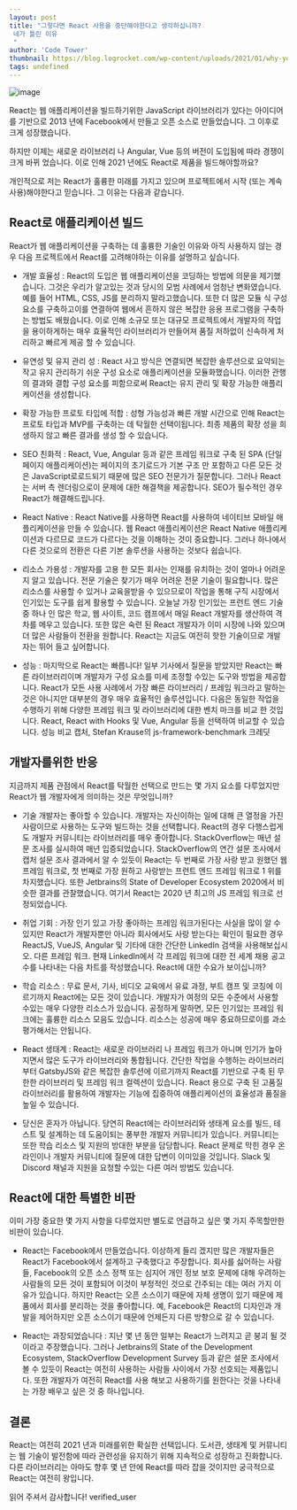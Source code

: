 ```yaml
---
layout: post
title: "그렇다면 React 사용을 중단해야한다고 생각하십니까?
 네가 틀린 이유
 "
author: 'Code Tower'
thumbnail: https://blog.logrocket.com/wp-content/uploads/2021/01/why-you-should-use-react.png
tags: undefined
---
```



![image](https://i2.wp.com/blog.logrocket.com/wp-content/uploads/2021/01/why-you-should-use-react.png?fit=730%2C487&ssl=1)

React는 웹 애플리케이션을 빌드하기위한 JavaScript 라이브러리가 있다는 아이디어를 기반으로 2013 년에 Facebook에서 만들고 오픈 소스로 만들었습니다.
 그 이후로 크게 성장했습니다.
 

하지만 이제는 새로운 라이브러리 나 Angular, Vue 등의 버전이 도입됨에 따라 경쟁이 크게 바뀌 었습니다. 이로 인해 2021 년에도 React로 제품을 빌드해야할까요?
 

개인적으로 저는 React가 훌륭한 미래를 가지고 있으며 프로젝트에서 시작 (또는 계속 사용)해야한다고 믿습니다.
 그 이유는 다음과 같습니다.
 

## React로 애플리케이션 빌드
 

React가 웹 애플리케이션을 구축하는 데 훌륭한 기술인 이유와 아직 사용하지 않는 경우 다음 프로젝트에서 React를 고려해야하는 이유를 설명하고 싶습니다.
 

- 개발 효율성 : React의 도입은 웹 애플리케이션을 코딩하는 방법에 의문을 제기했습니다.
 그것은 우리가 알고있는 것과 당시의 모범 사례에서 엄청난 변화였습니다.
 예를 들어 HTML, CSS, JS를 분리하지 말라고했습니다.
 또한 더 많은 모듈 식 구성 요소를 구축하고이를 연결하여 웹에서 흔하지 않은 복잡한 응용 프로그램을 구축하는 방법도 배웠습니다.
 이로 인해 소규모 또는 대규모 프로젝트에서 개발자의 작업을 용이하게하는 매우 효율적인 라이브러리가 만들어져 품질 저하없이 신속하게 처리하고 빠르게 제공 할 수 있습니다.
 
- 유연성 및 유지 관리 성 : React 사고 방식은 연결되면 복잡한 솔루션으로 요약되는 작고 유지 관리하기 쉬운 구성 요소로 애플리케이션을 모듈화했습니다.
 이러한 관행의 결과와 결합 구성 요소를 피함으로써 React는 유지 관리 및 확장 가능한 애플리케이션을 생성합니다.
 
- 확장 가능한 프로토 타입에 적합 : 성형 가능성과 빠른 개발 시간으로 인해 React는 프로토 타입과 MVP를 구축하는 데 탁월한 선택이됩니다.
 최종 제품의 확장 성을 희생하지 않고 빠른 결과를 생성 할 수 있습니다.
 
- SEO 친화적 : React, Vue, Angular 등과 같은 프레임 워크로 구축 된 SPA (단일 페이지 애플리케이션)는 페이지의 초기로드가 기본 구조 만 포함하고 다른 모든 것은 JavaScript로로드되기 때문에 많은 SEO 전문가가 질문합니다.
 그러나 React는 서버 측 렌더링으로이 문제에 대한 해결책을 제공합니다.
 SEO가 필수적인 경우 React가 해결해드립니다.
 
- React Native : React Native를 사용하면 React를 사용하여 네이티브 모바일 애플리케이션을 만들 수 있습니다.
 웹 React 애플리케이션은 React Native 애플리케이션과 다르므로 코드가 다르다는 것을 이해하는 것이 중요합니다.
 그러나 하나에서 다른 것으로의 전환은 다른 기본 솔루션을 사용하는 것보다 쉽습니다.
 
- 리소스 가용성 : 개발자를 고용 한 모든 회사는 인재를 유치하는 것이 얼마나 어려운지 알고 있습니다.
 전문 기술은 찾기가 매우 어려운 전문 기술이 필요합니다.
 많은 리소스를 사용할 수 있거나 교육을받을 수 있으므로이 작업을 통해 구직 시장에서 인기있는 도구를 쉽게 활용할 수 있습니다.
 오늘날 가장 인기있는 프런트 엔드 기술 중 하나 인 많은 학교, 웹 사이트, 코드 캠프에서 매일 React 개발자를 생산하여 격차를 메우고 있습니다.
 또한 많은 숙련 된 React 개발자가 이미 시장에 나와 있으며 더 많은 사람들이 전환을 원합니다.
 React는 지금도 여전히 핫한 기술이므로 개발자는 뛰어 들고 싶어합니다.
 
- 성능 : 마지막으로 React는 빠릅니다!
 일부 기사에서 질문을 받았지만 React는 빠른 라이브러리이며 개발자가 구성 요소를 미세 조정할 수있는 도구와 방법을 제공합니다.
 React가 모든 사용 사례에서 가장 빠른 라이브러리 / 프레임 워크라고 말하는 것은 아니지만 대부분의 경우 매우 효율적인 솔루션입니다.
 다음은 동일한 작업을 수행하기 위해 다양한 프레임 워크 및 라이브러리에 대한 벤치 마크를 비교 한 것입니다.
 React, React with Hooks 및 Vue, Angular 등을 선택하여 비교할 수 있습니다.
성능 비교 캡처, Stefan Krause의 js-framework-benchmark 크레딧
 

## 개발자를위한 반응
 

지금까지 제품 관점에서 React를 탁월한 선택으로 만드는 몇 가지 요소를 다루었지만 React가 웹 개발자에게 의미하는 것은 무엇입니까?
 

- 기술 개발자는 좋아할 수 있습니다. 개발자는 자신이하는 일에 대해 큰 열정을 가진 사람이므로 사용하는 도구와 빌드하는 것을 선택합니다.
 React의 경우 다행스럽게도 개발자 커뮤니티는 라이브러리를 매우 좋아합니다.
 StackOverflow는 매년 설문 조사를 실시하여 매년 입증되었습니다.
StackOverflow의 연간 설문 조사에서 캡처
설문 조사 결과에서 알 수 있듯이 React는 두 번째로 가장 사랑 받고 원했던 웹 프레임 워크로, 첫 번째로 가장 원하고 사랑받는 프런트 엔드 프레임 워크로 1 위를 차지했습니다.
 또한 Jetbrains의 State of Developer Ecosystem 2020에서 비슷한 결과를 관찰했습니다. 여기서 React는 2020 년 최고의 JS 프레임 워크로 선정되었습니다.
 
- 취업 기회 : 가장 인기 있고 가장 좋아하는 프레임 워크가된다는 사실을 많이 알 수 있지만 React가 개발자뿐만 아니라 회사에서도 사랑 받는다는 확인이 필요한 경우 ReactJS, VueJS, Angular 및 기타에 대한 간단한 LinkedIn 검색을 사용해보십시오.
 다른 프레임 워크.
 현재 LinkedIn에서 각 프레임 워크에 대한 전 세계 채용 공고 수를 나타내는 다음 차트를 작성했습니다.
 React에 대한 수요가 보이십니까?
 
- 학습 리소스 : 무료 문서, 기사, 비디오 교육에서 유료 과정, 부트 캠프 및 코칭에 이르기까지 React에는 모든 것이 있습니다.
 개발자가 여정의 모든 수준에서 사용할 수있는 매우 다양한 리소스가 있습니다.
 공정하게 말하면, 모든 인기있는 프레임 워크에는 훌륭한 리소스 모음도 있습니다.
 리소스는 성공에 매우 중요하므로이를 과소 평가해서는 안됩니다.
 
- React 생태계 : React는 새로운 라이브러리 나 프레임 워크가 아니며 인기가 높아지면서 많은 도구가 라이브러리와 통합됩니다.
 간단한 작업을 수행하는 라이브러리부터 GatsbyJS와 같은 복잡한 솔루션에 이르기까지 React를 기반으로 구축 된 무한한 라이브러리 및 프레임 워크 컬렉션이 있습니다.
 React 용으로 구축 된 고품질 라이브러리를 활용하여 개발자는 기능에 집중하여 애플리케이션의 효율성과 품질을 높일 수 있습니다.
 
- 당신은 혼자가 아닙니다. 당연히 React에는 라이브러리와 생태계 요소를 빌드, 테스트 및 설계하는 데 도움이되는 풍부한 개발자 커뮤니티가 있습니다.
 커뮤니티는 또한 학습 리소스 및 지원의 방대한 부분을 담당합니다.
 React 문제로 막힌 경우 온라인이나 개발자 커뮤니티에 질문에 대한 답변이 이미있을 것입니다.
 Slack 및 Discord 채널과 지원을 요청할 수있는 다른 여러 방법도 있습니다.
 

## React에 대한 특별한 비판
 

이미 가장 중요한 몇 가지 사항을 다루었지만 별도로 언급하고 싶은 몇 가지 주목할만한 비판이 있습니다.
 

- React는 Facebook에서 만들었습니다. 이상하게 들리 겠지만 많은 개발자들은 React가 Facebook에서 설계하고 구축했다고 주장합니다.
 회사를 싫어하는 사람들, Facebook의 오픈 소스 정책 또는 심지어 개인 정보 보호 문제에 대해 우려하는 사람들의 모든 것이 포함되어 이것이 부정적인 것으로 간주되는 데는 여러 가지 이유가 있습니다.
 하지만 React는 오픈 소스이기 때문에 자체 생명이 있기 때문에 제품에서 회사를 분리하는 것을 좋아합니다.
 예, Facebook은 React의 디자인과 개발을 제어하지만 오픈 소스이기 때문에 언제든지 다른 방향으로 갈 수 있습니다.
 
- React는 과장되었습니다 : 지난 몇 년 동안 일부는 React가 느려지고 곧 붕괴 될 것이라고 주장했습니다.
 그러나 Jetbrains의 State of the Development Ecosystem, StackOverflow Development Survey 등과 같은 설문 조사에서 볼 수 있듯이 React는 여전히 사용하는 사람들 사이에서 가장 선호되는 제품입니다.
 또한 개발자가 여전히 React를 사용 해보고 사용하기를 원한다는 것을 나타내는 가장 배우고 싶은 것 중 하나입니다.
 

## 결론
 

React는 여전히 2021 년과 미래를위한 확실한 선택입니다.
 도서관, 생태계 및 커뮤니티는 웹 기술이 발전함에 따라 관련성을 유지하기 위해 지속적으로 성장하고 진화합니다.
 다른 라이브러리는 아마도 향후 몇 년 안에 React를 따라 잡을 것이지만 궁극적으로 React는 여전히 왕입니다.
 

읽어 주셔서 감사합니다!
 verified_user